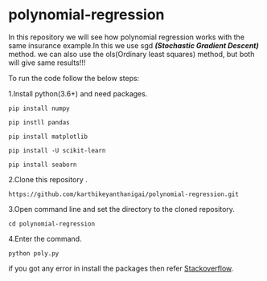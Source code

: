 # polynomial-regression
In this repository we will see how polynomial regression works with the same insurance example.In this we use sgd
***(Stochastic Gradient Descent)*** method. we can also use the ols(Ordinary least squares) method, but both will give same results!!!


To run the code follow the below steps:

1.Install python(3.6+) and need packages.
```
pip install numpy
```
```
pip instll pandas
```
```
pip install matplotlib
```
```
pip install -U scikit-learn
```
```
pip install seaborn
```

2.Clone this repository .
```
https://github.com/karthikeyanthanigai/polynomial-regression.git
```
3.Open command line and set the directory to the cloned repository.
```
cd polynomial-regression
```
4.Enter the command.
```
python poly.py
```

if you got any error in install the packages then refer [Stackoverflow](https://www.stackoverflow.com).





